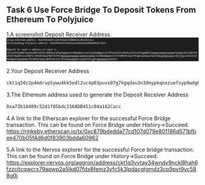 ## Task 6 Use Force Bridge To Deposit Tokens From Ethereum To Polyjuice

1.A screenshot  Deposit Receiver Address.
![](6.png)

2.Your Deposit Receiver Address 
```sh
ckt1q3dz2p4mdrvp5ywu4kk5edl2uc4p03puvx07g7kgqdau3n3dmypkqnxzuefxyp9wdghglncj77k5wt6p59sx6kukyjlwh5s467qgp8m25yqqqqqsqqqqqvqqqqqfjqqqqz8afyj0t4n8e95d339wddfxznsfk8r5v7k858tdxper04rth3f6z6gqqqqpqqqqqqcqqqqqxyqqqqx7asf60w8pqpte2sfcfn90fdfzxue7ff2g8sawe9wacnqat6jmygqngqqqqpxv9ejjvgz2u63w3l839aadguh5rgtqd4devf97a0fpt4uqsz0k4femz3yfc5k3lpdacgtgmdz3cp9pvt9vcq9rqgqqqqqqcqs9s65s

```

3.The Ethereum address used to generate the Deposit Receiver Address 
```sh
0xa73b14489c52d1f85bdc2168DB451c04a162Cacc
```

4.A link to the Etherscan explorer for the successful Force Bridge transaction. This can be found on Force Bridge under History→Succeed.
https://rinkeby.etherscan.io/tx/0xc879bdedda77cd107d079e801186d571bfbee470b05f4d6d0f83903bdda60962

5.A link to the Nervos explorer for the successful Force bridge transaction. This can be found on Force Bridge under History→Succeed.
https://explorer.nervos.org/aggron/address/ckt1q3vvtay34wndv9nckl8hah6fzzcltcqwcrx79apwp2a5lkd07fdx8femz3yfc5k3lpdacgtgmdz3cp9pvt9vc588g0j